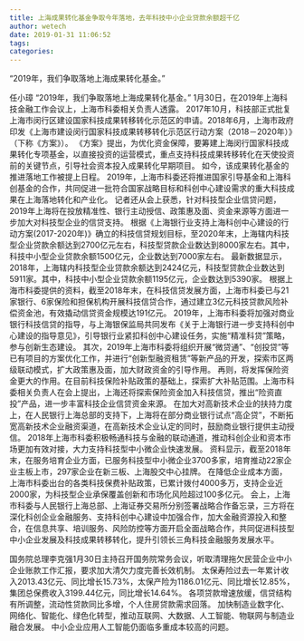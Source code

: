 ```yaml
---
title: 上海成果转化基金争取今年落地，去年科技中小企业贷款余额超千亿
author: wetech
date: 2019-01-31 11:06:52
tags: 
categories: 
---
```

“2019年，我们争取落地上海成果转化基金。”
<!-- more -->
任小璋
“2019年，我们争取落地上海成果转化基金。”
1月30日，在2019年上海科技金融工作会议上，上海市科委相关负责人透露。
2017年10月，科技部正式批复上海市闵行区建设国家科技成果转移转化示范区的申请。2018年6月，上海市政府印发《上海市建设闵行国家科技成果转移转化示范区行动方案（2018－2020年）》（下称《方案》）。
《方案》提出，为优化资金保障，要筹建上海闵行国家科技成果转化专项基金，以直接投资的运营模式，重点支持科技成果转移转化在天使投资前的关键节点，引导社会资本投入成果转化早期项目。
如今，该成果转化基金的推进落地工作被提上日程。
2019年，上海市科委还将推进国家引导基金和上海科创基金的合作，共同促进一批符合国家战略目标和科创中心建设需求的重大科技成果在上海落地转化和产业化。
记者还从会上获悉，针对科技型企业信贷问题，2019年上海将在投放精准性、银行主动授信、政策惠及面、资金来源等方面进一步加大对科技型企业的信贷支持。
根据《上海银行业支持上海科创中心建设的行动方案(2017-2020年)》确立的科技信贷规划目标，至2020年末，上海辖内科技型企业贷款余额达到2700亿元左右，科技型贷款企业数达到8000家左右。其中，科技中小型企业贷款余额1500亿元，企业数达到7000家左右。
最新数据显示，2018年，上海辖内科技型企业贷款余额达到2424亿元，科技型贷款企业数达到5911家。其中，科技中小型企业贷款余额1195亿元，企业数达到5390家。
根据上海市科委提供的资料，截至2018年末，在科技信贷发展方面，上海市科委已与21家银行、6家保险和担保机构开展科技信贷合作，通过建立3亿元科技贷款风险补偿资金池，有效撬动信贷资金规模达191亿元。
2019年，上海市科委将加强对商业银行科技信贷的指导，与上海银保监局共同发布《关于上海银行进一步支持科创中心建设的指导意见》，引导银行业紧扣科创中心建设任务，实施“精准科贷”策略，参与创新生态建设。
其次，2019年上海市科委将组织开展“微贷通”、“创投贷”等已有项目的方案优化工作，并进行“创新型融资租赁”等新产品的开发，探索市区两级联动模式，扩大政策惠及面，加大财政资金的引导作用。
再则，将发挥保险资金更大的作用。在目前科技保险补贴政策的基础上，探索扩大补贴范围。上海市科委相关负责人在会上提出，上海还将探索保险资金加入科技信贷，推出“险资直投”产品，进一步丰富科技企业信贷资金来源。
在加大对高新技术企业的扶持力度上，在人民银行上海总部的支持下，上海将在部分商业银行试点“高企贷”，不断拓宽高新技术企业融资渠道，在高新技术企业认定的同时，鼓励商业银行提供主动授信。
2018年上海市科委积极畅通科技与金融的联动通道，推动科创企业和资本市场更加有效对接，大力支持科技型中小微企业快速发展。
资料显示，截至2018年末，在服务培育企业方面，已服务科技型中小微企业3700多家，培育推动22家企业主板上市，297家企业在新三板、上海股交中心挂牌。
在降低企业成本方面，上海市科委出台的各类科技保费补贴政策，已累计拨付4000多万，支持企业近2000家，为科技型企业承保覆盖创新和市场化风险超过100多亿元。
会上，上海市科委与人民银行上海总部、上海证券交易所分别签署战略合作备忘录，三方将在深化科创企业金融服务、支持科创中心建设中加强合作，加大金融资源投入和整合，在信息共享、培训服务、风险防控等方面开启全面战略合作，共同促进科技型中小企业发展及科技成果转移转化，提升引领长三角科技金融服务发展水平。
 
 
国务院总理李克强1月30日主持召开国务院常务会议，听取清理拖欠民营企业中小企业账款工作汇报，要求加大清欠力度完善长效机制。
太保寿险过去一年累计收入2013.43亿元、同比增长15.73%，太保产险为1186.01亿元、同比增长12.85%，集团总保费收入3199.44亿元，同比增长14.64%。
各项贷款增速放缓，信贷结构有所调整，流动性贷款同比多增，个人住房贷款需求回落。
加快制造业数字化、网络化、智能化、绿色化转型，推动互联网、大数据、人工智能、物联网与制造业融合发展。
中小企业应用人工智能仍面临多重成本较高的问题。
